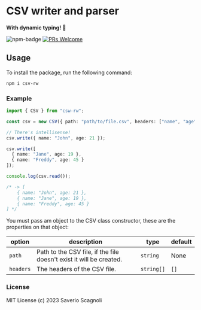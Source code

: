 # CSV writer and parser

**With dynamic typing!** 🥳

![npm-badge](https://img.shields.io/npm/v/csv-rw)
[![PRs Welcome](https://img.shields.io/badge/PRs-welcome-brightgreen.svg?style=flat-square)](https://makeapullrequest.com)

## Usage

To install the package, run the following command:

```
npm i csv-rw
```

### Example

```ts
import { CSV } from "csw-rw";

const csv = new CSV({ path: "path/to/file.csv", headers: ["name", "age"] });

// There's intellisense!
csv.write({ name: "John", age: 21 });

csv.write([
  { name: "Jane", age: 19 },
  { name: "Freddy", age: 45 }
]);

console.log(csv.read());

/* -> [
    { name: "John", age: 21 },
    { name: "Jane", age: 19 },
    { name: "Freddy", age: 45 }
] */
```

You must pass am object to the CSV class constructor, these are the properties on that object:

| option    | description                                                         | type       | default |
| --------- | ------------------------------------------------------------------- | ---------- | ------- |
| `path`    | Path to the CSV file, if the file doesn't exist it will be created. | `string`   | None    |
| `headers` | The headers of the CSV file.                                        | `string[]` | `[]`    |

### License
MIT License (c) 2023 Saverio Scagnoli